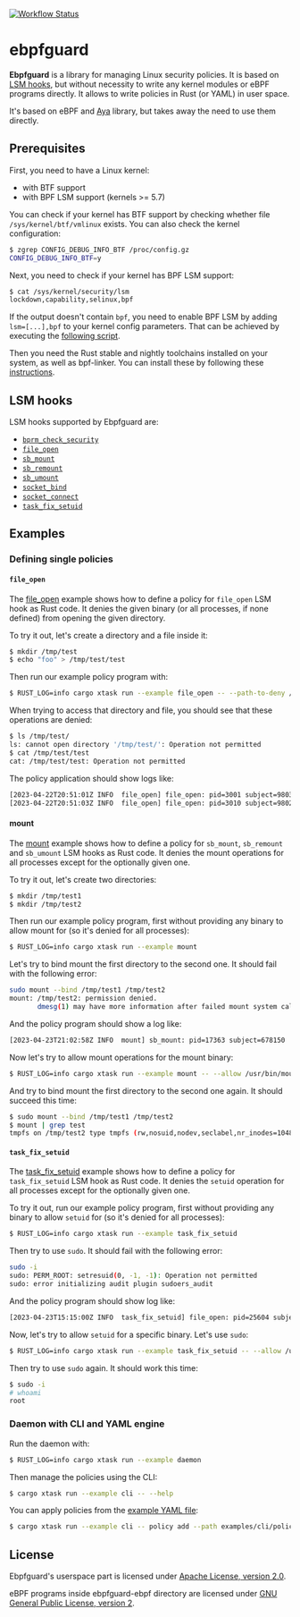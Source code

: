 [![Workflow Status](https://github.com/deepfence/ebpfguard/workflows/build-test/badge.svg)](https://github.com/deepfence/ebpfguard/actions?query=workflow)

# ebpfguard

**Ebpfguard** is a library for managing Linux security policies. It is based on
[LSM hooks](https://www.kernel.org/doc/html/latest/admin-guide/LSM/index.html),
but without necessity to write any kernel modules or eBPF programs directly.
It allows to write policies in Rust (or YAML) in user space.

It's based on eBPF and [Aya](https://aya-rs.dev) library, but takes away
the need to use them directly.

## Prerequisites

First, you need to have a Linux kernel:
* with BTF support
* with BPF LSM support (kernels >= 5.7)

You can check if your kernel has BTF support by checking whether file
`/sys/kernel/btf/vmlinux` exists. You can also check the kernel configuration:

```bash
$ zgrep CONFIG_DEBUG_INFO_BTF /proc/config.gz
CONFIG_DEBUG_INFO_BTF=y
```

Next, you need to check if your kernel has BPF LSM support:

```bash
$ cat /sys/kernel/security/lsm
lockdown,capability,selinux,bpf
```

If the output doesn't contain `bpf`, you need to enable BPF LSM by adding
`lsm=[...],bpf` to your kernel config parameters. That can be achieved by
executing the [following script](https://raw.githubusercontent.com/vadorovsky/enable-bpf-lsm/main/enable-bpf-lsm.py).

Then you need the Rust stable and nightly toolchains installed on your system,
as well as bpf-linker. You can install these by following these
[instructions](https://aya-rs.dev/book/start/development/).

## LSM hooks

LSM hooks supported by Ebpfguard are:

* [`bprm_check_security`](https://elixir.bootlin.com/linux/v6.2.12/source/include/linux/lsm_hooks.h#L62)
* [`file_open`](https://elixir.bootlin.com/linux/v6.2.12/source/include/linux/lsm_hooks.h#L620)
* [`sb_mount`](https://elixir.bootlin.com/linux/v6.2.12/source/include/linux/lsm_hooks.h#L128)
* [`sb_remount`](https://elixir.bootlin.com/linux/v6.2.12/source/include/linux/lsm_hooks.h#L147)
* [`sb_umount`](https://elixir.bootlin.com/linux/v6.2.12/source/include/linux/lsm_hooks.h#L159)
* [`socket_bind`](https://elixir.bootlin.com/linux/v6.2.12/source/include/linux/lsm_hooks.h#L904)
* [`socket_connect`](https://elixir.bootlin.com/linux/v6.2.12/source/include/linux/lsm_hooks.h#L912)
* [`task_fix_setuid`](https://elixir.bootlin.com/linux/v6.2.12/source/include/linux/lsm_hooks.h#L709)

## Examples

### Defining single policies

#### `file_open`

The [file_open](https://github.com/deepfence/ebpfguard/tree/main/examples/file_open)
example shows how to define a policy for `file_open` LSM hook as Rust code.
It denies the given binary (or all processes, if none defined) from opening
the given directory.

To try it out, let's create a directory and a file inside it:

```bash
$ mkdir /tmp/test
$ echo "foo" > /tmp/test/test
```

Then run our example policy program with:

```bash
$ RUST_LOG=info cargo xtask run --example file_open -- --path-to-deny /tmp/test
```

When trying to access that directory and file, you should see that these
operations are denied:

```bash
$ ls /tmp/test/
ls: cannot open directory '/tmp/test/': Operation not permitted
$ cat /tmp/test/test
cat: /tmp/test/test: Operation not permitted
```

The policy application should show logs like:

```bash
[2023-04-22T20:51:01Z INFO  file_open] file_open: pid=3001 subject=980333 path=9632
[2023-04-22T20:51:03Z INFO  file_open] file_open: pid=3010 subject=980298 path=9633
```
#### mount

The [mount](https://github.com/deepfence/ebpfguard/tree/main/examples/file_open)
example shows how to define a policy for `sb_mount`, `sb_remount` and
`sb_umount` LSM hooks as Rust code. It denies the mount operations for all
processes except for the optionally given one.

To try it out, let's create two directories:

```bash
$ mkdir /tmp/test1
$ mkdir /tmp/test2
```

Then run our example policy program, first without providing any binary to
allow mount for (so it's denied for all processes):

```bash
$ RUST_LOG=info cargo xtask run --example mount
```

Let's try to bind mount the first directory to the second one. It should
fail with the following error:

```bash
sudo mount --bind /tmp/test1 /tmp/test2
mount: /tmp/test2: permission denied.
       dmesg(1) may have more information after failed mount system call.
```

And the policy program should show a log like:

```bash
[2023-04-23T21:02:58Z INFO  mount] sb_mount: pid=17363 subject=678150
```

Now let's try to allow mount operations for the mount binary:

```bash
$ RUST_LOG=info cargo xtask run --example mount -- --allow /usr/bin/mount
```

And try to bind mount the first directory to the second one again. It should
succeed this time:

```bash
$ sudo mount --bind /tmp/test1 /tmp/test2
$ mount | grep test
tmpfs on /tmp/test2 type tmpfs (rw,nosuid,nodev,seclabel,nr_inodes=1048576,inode64)
```

#### `task_fix_setuid`

The [task_fix_setuid](https://github.com/deepfence/ebpfguard/tree/main/examples/task_fix_setuid)
example shows how to define a policy for `task_fix_setuid` LSM hook as Rust
code. It denies the `setuid` operation for all processes except for the
optionally given one.

To try it out, run our example policy program, first without providing any
binary to allow `setuid` for (so it's denied for all processes):

```bash
$ RUST_LOG=info cargo xtask run --example task_fix_setuid
```

Then try to use `sudo`. It should fail with the following error:

```bash
sudo -i
sudo: PERM_ROOT: setresuid(0, -1, -1): Operation not permitted
sudo: error initializing audit plugin sudoers_audit
```

And the policy program should show log like:

```bash
[2023-04-23T15:15:00Z INFO  task_fix_setuid] file_open: pid=25604 subject=674642 old_uid=1000 old_gid=1000 new_uid=0 new_gid=1000
```

Now, let's try to allow `setuid` for a specific binary. Let's use `sudo`:

```bash
$ RUST_LOG=info cargo xtask run --example task_fix_setuid -- --allow /usr/bin/sudo
```

Then try to use `sudo` again. It should work this time:

```bash
$ sudo -i
# whoami
root
```

### Daemon with CLI and YAML engine

Run the daemon with:

```bash
$ RUST_LOG=info cargo xtask run --example daemon
```

Then manage the policies using the CLI:

```bash
$ cargo xtask run --example cli -- --help
```

You can apply policies from the
[example YAML file](https://github.com/deepfence/ebpfguard/blob/main/examples/cli/policy.yaml):

```bash
$ cargo xtask run --example cli -- policy add --path examples/cli/policy.yaml
```

## License

Ebpfguard's userspace part is licensed under
[Apache License, version 2.0](https://github.com/deepfence/ebpfguard/blob/main/LICENSE).

eBPF programs inside ebpfguard-ebpf directory are licensed under
[GNU General Public License, version 2](https://github.com/deepfence/ebpfguard/blob/main/ebpfguard-ebpf/LICENSE).